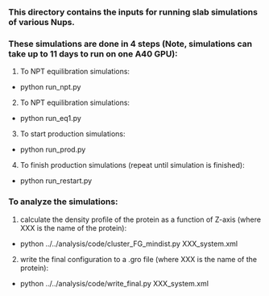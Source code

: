 ### This directory contains the inputs for running slab simulations of various Nups.

### These simulations are done in 4 steps (Note, simulations can take up to 11 days to run on one A40 GPU):

1. To NPT equilibration simulations:
- python run_npt.py

2. To NPT equilibration simulations:
- python run_eq1.py

3. To start production simulations:
- python run_prod.py

4. To finish production simulations (repeat until simulation is finished):
- python run_restart.py

### To analyze the simulations:

1. calculate the density profile of the protein as a function of Z-axis (where XXX is the name of the protein):
- python ../../analysis/code/cluster_FG_mindist.py XXX_system.xml

2. write the final configuration to a .gro file (where XXX is the name of the protein):
- python ../../analysis/code/write_final.py XXX_system.xml
